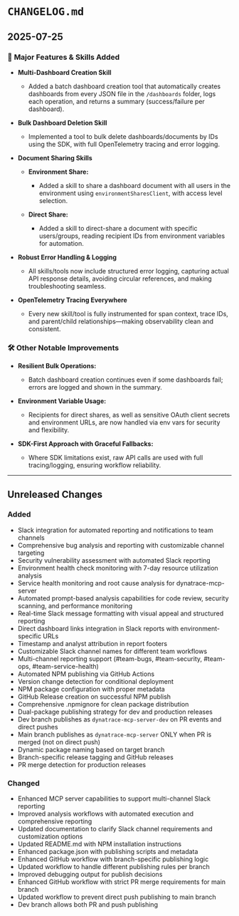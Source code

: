 # `CHANGELOG.md`

## 2025-07-25

### 🚀 **Major Features & Skills Added**

* **Multi-Dashboard Creation Skill**

  * Added a batch dashboard creation tool that automatically creates dashboards from every JSON file in the `/dashboards` folder, logs each operation, and returns a summary (success/failure per dashboard).

* **Bulk Dashboard Deletion Skill**

  * Implemented a tool to bulk delete dashboards/documents by IDs using the SDK, with full OpenTelemetry tracing and error logging.

* **Document Sharing Skills**

  * **Environment Share:**

    * Added a skill to share a dashboard document with all users in the environment using `environmentSharesClient`, with access level selection.
  * **Direct Share:**

    * Added a skill to direct-share a document with specific users/groups, reading recipient IDs from environment variables for automation.

* **Robust Error Handling & Logging**

  * All skills/tools now include structured error logging, capturing actual API response details, avoiding circular references, and making troubleshooting seamless.

* **OpenTelemetry Tracing Everywhere**

  * Every new skill/tool is fully instrumented for span context, trace IDs, and parent/child relationships—making observability clean and consistent.

### 🛠 **Other Notable Improvements**

* **Resilient Bulk Operations:**

  * Batch dashboard creation continues even if some dashboards fail; errors are logged and shown in the summary.

* **Environment Variable Usage:**

  * Recipients for direct shares, as well as sensitive OAuth client secrets and environment URLs, are now handled via env vars for security and flexibility.

* **SDK-First Approach with Graceful Fallbacks:**

  * Where SDK limitations exist, raw API calls are used with full tracing/logging, ensuring workflow reliability.

---

## Unreleased Changes

### Added

* Slack integration for automated reporting and notifications to team channels
* Comprehensive bug analysis and reporting with customizable channel targeting
* Security vulnerability assessment with automated Slack reporting
* Environment health check monitoring with 7-day resource utilization analysis
* Service health monitoring and root cause analysis for dynatrace-mcp-server
* Automated prompt-based analysis capabilities for code review, security scanning, and performance monitoring
* Real-time Slack message formatting with visual appeal and structured reporting
* Direct dashboard links integration in Slack reports with environment-specific URLs
* Timestamp and analyst attribution in report footers
* Customizable Slack channel names for different team workflows
* Multi-channel reporting support (#team-bugs, #team-security, #team-ops, #team-service-health)
* Automated NPM publishing via GitHub Actions
* Version change detection for conditional deployment
* NPM package configuration with proper metadata
* GitHub Release creation on successful NPM publish
* Comprehensive .npmignore for clean package distribution
* Dual-package publishing strategy for dev and production releases
* Dev branch publishes as `dynatrace-mcp-server-dev` on PR events and direct pushes
* Main branch publishes as `dynatrace-mcp-server` ONLY when PR is merged (not on direct push)
* Dynamic package naming based on target branch
* Branch-specific release tagging and GitHub releases
* PR merge detection for production releases

### Changed

* Enhanced MCP server capabilities to support multi-channel Slack reporting
* Improved analysis workflows with automated execution and comprehensive reporting
* Updated documentation to clarify Slack channel requirements and customization options
* Updated README.md with NPM installation instructions
* Enhanced package.json with publishing scripts and metadata
* Enhanced GitHub workflow with branch-specific publishing logic
* Updated workflow to handle different publishing rules per branch
* Improved debugging output for publish decisions
* Enhanced GitHub workflow with strict PR merge requirements for main branch
* Updated workflow to prevent direct push publishing to main branch
* Dev branch allows both PR and push publishing


